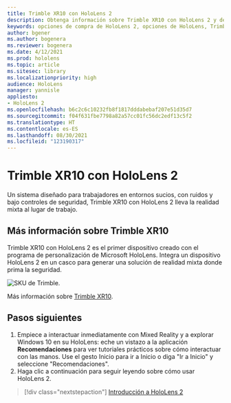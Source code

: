 ```yaml
---
title: Trimble XR10 con HoloLens 2
description: Obtenga información sobre Trimble XR10 con HoloLens 2 y descubra qué hacer después de obtener su propio dispositivo.
keywords: opciones de compra de HoloLens 2, opciones de HoloLens, Trimble XR10
author: bgener
ms.author: bogenera
ms.reviewer: bogenera
ms.date: 4/12/2021
ms.prod: hololens
ms.topic: article
ms.sitesec: library
ms.localizationpriority: high
audience: HoloLens
manager: yannisle
appliesto:
- HoloLens 2
ms.openlocfilehash: b6c2c6c10232fb8f1817dddabebaf207e51d35d7
ms.sourcegitcommit: f04f631fbe7798a82a57cc01fc56dc2edf13c5f2
ms.translationtype: HT
ms.contentlocale: es-ES
ms.lasthandoff: 08/30/2021
ms.locfileid: "123190317"
---
```

# <a name="trimble-xr10-with-hololens-2"></a>Trimble XR10 con HoloLens 2

Un sistema diseñado para trabajadores en entornos sucios, con ruidos y bajo controles de seguridad, Trimble XR10 con HoloLens 2 lleva la realidad mixta al lugar de trabajo.

## <a name="learn-about-trimble-xr10"></a>Más información sobre Trimble XR10

Trimble XR10 con HoloLens 2 es el primer dispositivo creado con el programa de personalización de Microsoft HoloLens. Integra un dispositivo HoloLens 2 en un casco para generar una solución de realidad mixta donde prima la seguridad.

![SKU de Trimble.](./images/trimble-ed.png)

Más información sobre [Trimble XR10](https://fieldtech.trimble.com/en/product/trimble-xr10-with-hololens-2).

## <a name="next-steps"></a>Pasos siguientes

1. Empiece a interactuar inmediatamente con Mixed Reality y a explorar Windows 10 en su HoloLens: eche un vistazo a la aplicación **Recomendaciones** para ver tutoriales prácticos sobre cómo interactuar con las manos. Use el gesto Inicio para ir a Inicio o diga "Ir a Inicio" y seleccione "Recomendaciones".
1. Haga clic a continuación para seguir leyendo sobre cómo usar HoloLens 2.

> [!div class="nextstepaction"]
> [Introducción a HoloLens 2](hololens2-basic-usage.md)